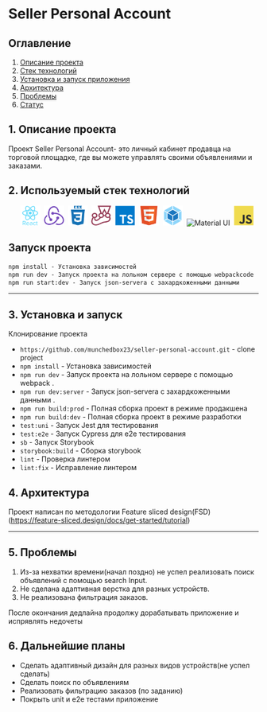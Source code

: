 # Seller Personal Account

<h2>Оглавление</h2>
<ol>
  <li><a href="#project-description">Описание проекта</a></li>
  <li><a href="#technologies">Стек технологий</a></li>
  <li><a href="#installation">Установка и запуск приложения</a></li>
  <li><a href="#arch">Архитектура</a></li>
  <li><a href="#problems">Проблемы</a></li>
  <li><a href="#enhancement">Статус</a></li>
</ol>


<h2 id="project-description">1. Описание проекта</h2>
Проект Seller Personal Account- это личный кабинет продавца на торговой площадке, где вы можете управлять своими объявлениями и заказами.

<h2 id="technologies">2. Используемый стек технологий</h2>
<ul>
  <img src="https://github.com/devicons/devicon/blob/master/icons/react/react-original-wordmark.svg" title="React" alt="React" width="40" height="40"/>&nbsp;
  <img src="https://github.com/devicons/devicon/blob/master/icons/redux/redux-original.svg" title="Redux" alt="Redux " width="40" height="40"/>&nbsp;
  <img src="https://github.com/devicons/devicon/blob/master/icons/css3/css3-plain-wordmark.svg"  title="CSS3" alt="CSS" width="40" height="40"/>&nbsp;
  <img src="https://github.com/devicons/devicon/blob/master/icons/jest/jest-plain.svg"  title="Jest" alt="Jest" width="40" height="40"/>&nbsp;
  <img src="https://github.com/devicons/devicon/blob/master/icons/typescript/typescript-original.svg"  title="TypeScript" alt="TypeScript" width="40" height="40"/>&nbsp;
  <img src="https://github.com/devicons/devicon/blob/master/icons/html5/html5-original.svg" title="HTML5" alt="HTML" width="40" height="40"/>&nbsp;
  <img src="https://github.com/devicons/devicon/blob/master/icons/webpack/webpack-original.svg" title="Webpack" alt="Webpack" width="40" height="40"/>&nbsp;
  <img src="https://v4.mui.com/static/logo.png" title="MUI" alt="Material UI" width="40" height="40"/>&nbsp;
  <img src="https://github.com/devicons/devicon/blob/master/icons/javascript/javascript-original.svg" title="JavaScript" alt="JavaScript" width="40" height="40"/>&nbsp;
</ul>

## Запуск проекта

```
npm install - Установка зависимостей
npm run dev - Запуск проекта на лольном сервере c помощью webpackcode
npm run start:dev - Запуск json-servera с захардкоженными данными
```

----

<h2 id="installation">3. Установка и запуск</h2>
 <span>Клонирование проекта</span>

- `https://github.com/munchedbox23/seller-personal-account.git` - clone project
- `npm install` - Установка зависимостей
- `npm run dev` - Запуск проекта на лольном сервере c помощью webpack .
- `npm run dev:server` - Запуск json-servera с захардкоженными данными .
- `npm run build:prod` - Полная сборка проект в режиме продакшена
- `npm run build:dev` - Полная сборка проект в режиме разработки
- `test:uni` - Запуск Jest для тестирования
- `test:e2e` -  Запуск Cypress для e2e тестирования
- `sb` - Запуск Storybook
- `storybook:build` -  Сборка storybook
- `lint` - Проверка линтером
- `lint:fix` -  Исправление линтером

<h2 id="arch">4. Архитектура</h2>

Проект написан по методологии Feature sliced design(FSD) (https://feature-sliced.design/docs/get-started/tutorial)

----

<h2 id="problems">5. Проблемы</h2>

1. Из-за нехватки времени(начал поздно) не успел реализовать поиск объявлений с помощью search Input.
2. Не сделана адаптивная верстка для разных устройств.
3. Не реализована фильтрация заказов.

После окончания дедлайна продолжу дорабатывать приложение и испрявлять недочеты

<h2 id="enhancement">6. Дальнейшие планы</h2>

- Сделать адаптивный дизайн для разных видов устройств(не успел сделать)
- Сделать поиск по объявлениям
- Реализовать фильтрацию заказов (по заданию)
- Покрыть unit и e2e тестами приложение
